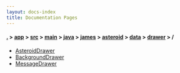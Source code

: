 ```yaml
---
layout: docs-index
title: Documentation Pages
---
```

#### [.](./../../../../../../../../index) > [app](./../../../../../../../index) > [src](./../../../../../../index) > [main](./../../../../../index) > [java](./../../../../index) > [james](./../../../index) > [asteroid](./../../index) > [data](./../index) > [drawer](./index) > **/**

- [AsteroidDrawer](AsteroidDrawer)
- [BackgroundDrawer](BackgroundDrawer)
- [MessageDrawer](MessageDrawer)

